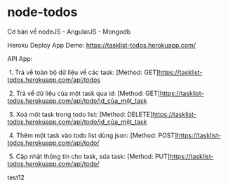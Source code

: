 # node-todos
Cơ bản về nodeJS - AngularJS - Mongodb

Heroku Deploy App Demo: https://tasklist-todos.herokuapp.com/

API App: 

  1. Trả về toàn bộ dữ liệu về các task: [Method: GET]https://tasklist-todos.herokuapp.com/api/todos
  
  2. Trả về dữ liệu của một task qua id: [Method: GET]https://tasklist-todos.herokuapp.com/api/todo/id_của_một_task
  
  3. Xoá một task trong todo list: [Method: DELETE]https://tasklist-todos.herokuapp.com/api/todo/id_của_một_task
  
  4. Thêm một task vào todo list dùng json: [Method: POST]https://tasklist-todos.herokuapp.com/api/todo/
  
  5. Cập nhật thông tin cho task, sửa task: [Method: PUT]https://tasklist-todos.herokuapp.com/api/todo/

test12
